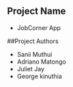 ## Project Name
- JobCorner App

##Project Authors
- Sanii Muthui
- Adriano Matongo
- Juliet Jay
- George kinuthia